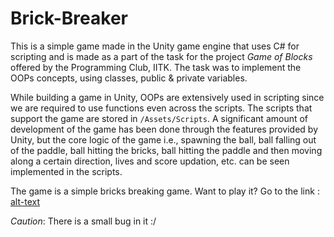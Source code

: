 # Brick-Breaker

This is a simple game made in the Unity game engine that uses C# for scripting and is made as a part of the task for the project *Game of Blocks* offered by the Programming Club, IITK. The task was to implement the OOPs concepts, using classes, public & private variables. 

While building a game in Unity, OOPs are extensively used in scripting since we are required to use functions even across the scripts. The scripts that support the game are stored in `/Assets/Scripts`. A significant amount of development of the game has been done through the features provided by Unity, but the core logic of the game i.e., spawning the ball, ball falling out of the paddle, ball hitting the bricks, ball hitting the paddle and then moving along a certain direction, lives and score updation, etc. can be seen implemented in the scripts. 


The game is a simple bricks breaking game. Want to play it? Go to the link : [alt-text](https://play.unity.com/mg/other/my-new-microgame-3347)

*Caution*: There is a small bug in it :/